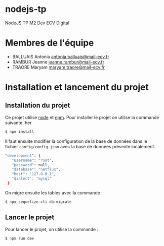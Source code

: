 # nodejs-tp
NodeJS TP M2 Dev ECV Digital

# Membres de l'équipe
- BALLUAIS Antonia antonia.balluais@mail-ecv.fr
- RAMBUR Jeanne jeanne.rambur@mail-ecv.fr
- TRAORE Maryam maryam.traore@mail-ecv.fr

# Installation et lancement du projet

## Installation du projet

Ce projet utilise [node](http://nodejs.org) et [npm](https://npmjs.com). Pour installer le projet on utilise la commande suivante:
her
```sh
$ npm install
```
Il faut ensuite modifier la configuration de la base de données dans le fichier `config/config.json` avec la base de données présente localement.
 ```sh
"development": {
    "username": "root",
    "password": null,
    "database": "netflux",
    "host": "127.0.0.1",
    "dialect": "mysql"
  }
```
On migre ensuite les tables avec la commande :
```sh
$ npx sequelize-cli db:migrate
```

## Lancer le projet

Pour lancer le projet, on utilise la commande :
```sh
$ npm run dev
```
